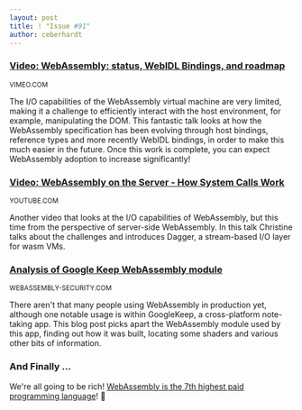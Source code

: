 ```yaml
---
layout: post
title: ! "Issue #91"
author: ceberhardt
---
```


### [Video: WebAssembly: status, WebIDL Bindings, and roadmap](https://vimeo.com/350135351#webassembly)

<small>VIMEO.COM</small>

The I/O capabilities of the WebAssembly virtual machine are very limited, making it a challenge to efficiently interact with the host environment, for example, manipulating the DOM. This fantastic talk looks at how the WebAssembly specification has been evolving through host bindings, reference types and more recently WebIDL bindings, in order to make this much easier in the future. Once this work is complete, you can expect WebAssembly adoption to increase significantly!

### [Video: WebAssembly on the Server - How System Calls Work](https://www.youtube.com/watch?v=G4l8RX0tA3E&feature=youtu.be)

<small>YOUTUBE.COM</small>

Another video that looks at the I/O capabilities of WebAssembly, but this time from the perspective of server-side WebAssembly. In this talk Christine talks about the challenges and introduces Dagger, a stream-based I/O layer for wasm VMs.

### [Analysis of Google Keep WebAssembly module​](https://webassembly-security.com/google-keep-webassembly-module-analysis/)

<small>WEBASSEMBLY-SECURITY.COM</small>

There aren't that many people using WebAssembly in production yet, although one notable usage is within GoogleKeep, a cross-platform note-taking app. This blog post picks apart the WebAssembly module used by this app, finding out how it was built, locating some shaders and various other bits of information.

### And Finally ...

We're all going to be rich! [WebAssembly is the 7th highest paid programming language](https://learnworthy.net/highest-paid-programming-languages-in-2019/)! 🤔
 